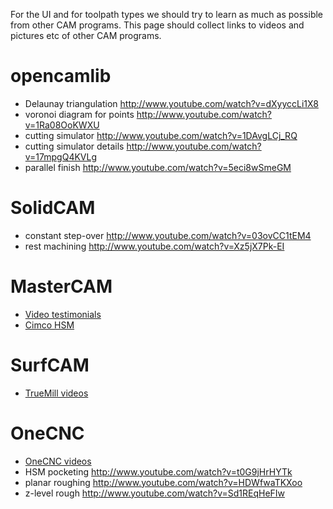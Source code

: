 For the UI and for toolpath types we should try to learn as much as possible from other CAM programs. This page should collect links to videos and pictures etc of other CAM programs.
# opencamlib #
  * Delaunay triangulation http://www.youtube.com/watch?v=dXyyccLi1X8
  * voronoi diagram for points http://www.youtube.com/watch?v=1Ra08OoKWXU
  * cutting simulator http://www.youtube.com/watch?v=1DAvgLCj_RQ
  * cutting simulator details http://www.youtube.com/watch?v=17mpgQ4KVLg
  * parallel finish http://www.youtube.com/watch?v=5eci8wSmeGM

# SolidCAM #
  * constant step-over http://www.youtube.com/watch?v=03ovCC1tEM4
  * rest machining http://www.youtube.com/watch?v=Xz5jX7Pk-EI
# MasterCAM #
  * [Video testimonials](http://www.mastercam.com/CamZone/VideoTestimonials/)
  * [Cimco HSM](http://www.cimco-hsm.com/index.php?page=download)
# SurfCAM #
  * [TrueMill videos](http://www.surfware.com/default.asp?contentID=553)
# OneCNC #
  * [OneCNC videos](http://www.onecnc.net/videos/video_index.htm)
  * HSM pocketing http://www.youtube.com/watch?v=t0G9jHrHYTk
  * planar roughing http://www.youtube.com/watch?v=HDWfwaTKXoo
  * z-level rough http://www.youtube.com/watch?v=Sd1REqHeFIw